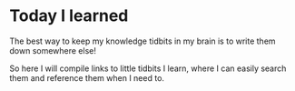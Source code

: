 # Today I learned

The best way to keep my knowledge tidbits in my brain is to write them down somewhere else!

So here I will compile links to little tidbits I learn, where I can easily search them and reference them when I need to.<br>
